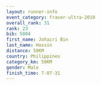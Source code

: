```yaml
---
layout: runner-info 
event_category: fraser-ultra-2019 
overall_rank: 31
rank: 23
bib: 5004
first_name: Johairi Bin
last_name: Hussin
distance: 50KM
country: Philippines
category_km: 50KM
gender: Male
finish_time: 7-07-31
---
```


